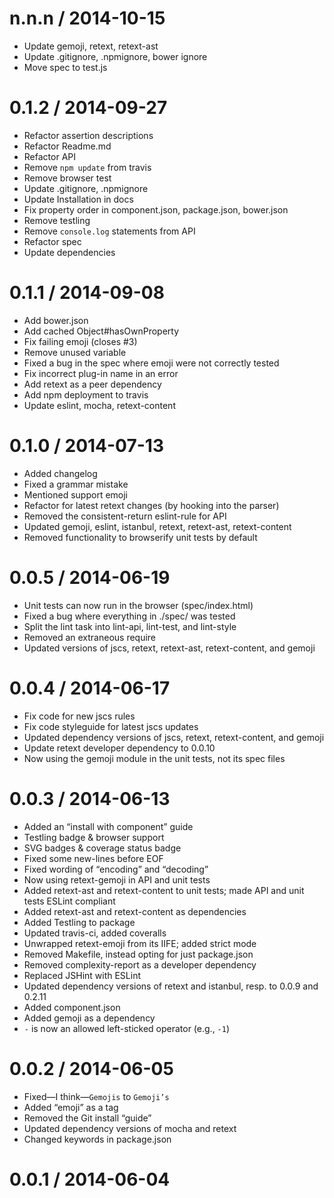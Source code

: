 
n.n.n / 2014-10-15
==================

 * Update gemoji, retext, retext-ast
 * Update .gitignore, .npmignore, bower ignore
 * Move spec to test.js

0.1.2 / 2014-09-27
==================

 * Refactor assertion descriptions
 * Refactor Readme.md
 * Refactor API
 * Remove `npm update` from travis
 * Remove browser test
 * Update .gitignore, .npmignore
 * Update Installation in docs
 * Fix property order in component.json, package.json, bower.json
 * Remove testling
 * Remove `console.log` statements from API
 * Refactor spec
 * Update dependencies

0.1.1 / 2014-09-08
==================

 * Add bower.json
 * Add cached Object#hasOwnProperty
 * Fix failing emoji (closes #3)
 * Remove unused variable
 * Fixed a bug in the spec where emoji were not correctly tested
 * Fix incorrect plug-in name in an error
 * Add retext as a peer dependency
 * Add npm deployment to travis
 * Update eslint, mocha, retext-content

0.1.0 / 2014-07-13
==================

 * Added changelog
 * Fixed a grammar mistake
 * Mentioned support emoji
 * Refactor for latest retext changes (by hooking into the parser)
 * Removed the consistent-return eslint-rule for API
 * Updated gemoji, eslint, istanbul, retext, retext-ast, retext-content
 * Removed functionality to browserify unit tests by default

0.0.5 / 2014-06-19
==================

 * Unit tests can now run in the browser (spec/index.html)
 * Fixed a bug where everything in ./spec/ was tested
 * Split the lint task into lint-api, lint-test, and lint-style
 * Removed an extraneous require
 * Updated versions of jscs, retext, retext-ast, retext-content, and gemoji

0.0.4 / 2014-06-17
==================

 * Fix code for new jscs rules
 * Fix code styleguide for latest jscs updates
 * Updated dependency versions of jscs, retext, retext-content, and gemoji
 * Update retext developer dependency to 0.0.10
 * Now using the gemoji module in the unit tests, not its spec files

0.0.3 / 2014-06-13
==================

 * Added an “install with component” guide
 * Testling badge & browser support
 * SVG badges & coverage status badge
 * Fixed some new-lines before EOF
 * Fixed wording of “encoding” and “decoding”
 * Now using retext-gemoji in API and unit tests
 * Added retext-ast and retext-content to unit tests; made API and unit tests ESLint compliant
 * Added retext-ast and retext-content as dependencies
 * Added Testling to package
 * Updated travis-ci, added coveralls
 * Unwrapped retext-emoji from its IIFE; added strict mode
 * Removed Makefile, instead opting for just package.json
 * Removed complexity-report as a developer dependency
 * Replaced JSHint with ESLint
 * Updated dependency versions of retext and istanbul, resp. to 0.0.9 and 0.2.11
 * Added component.json
 * Added gemoji as a dependency
 * `-` is now an allowed left-sticked operator (e.g., `-1`)

0.0.2 / 2014-06-05
==================

 * Fixed—I think—`Gemojis` to `Gemoji’s`
 * Added “emoji” as a tag
 * Removed the Git install “guide”
 * Updated dependency versions of mocha and retext
 * Changed keywords in package.json

0.0.1 / 2014-06-04
==================
